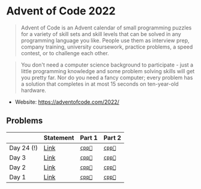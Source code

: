 # Advent of Code 2022

> Advent of Code is an Advent calendar of small programming puzzles for a variety of skill sets and skill levels that can be solved in any programming language you like. People use them as interview prep, company training, university coursework, practice problems, a speed contest, or to challenge each other.

> You don't need a computer science background to participate - just a little programming knowledge and some problem solving skills will get you pretty far. Nor do you need a fancy computer; every problem has a solution that completes in at most 15 seconds on ten-year-old hardware.

* Website: https://adventofcode.com/2022/

## Problems

<table>
<thead>
<th></th>
<th>Statement</th>
<th>Part 1</th>
<th>Part 2</th>
</thead>
<tbody>
<tr>
<td>Day 24 (!)</td>
<td><a href="https://adventofcode.com/2022/day/24">Link</a></td>
<td>
<a href="../../problems/aoc2022day24/src/main/solution1.cpp"><code>cpp🐀</code></a>
</td>
<td>
<a href="../../problems/aoc2022day24/src/main/solution1.cpp"><code>cpp🐀</code></a>
</td>
</tr>
<tr>
<td>Day 3</td>
<td><a href="https://adventofcode.com/2022/day/3">Link</a></td>
<td>
<a href="../../problems/aoc2022day3/src/main/solution1.cpp"><code>cpp🐀</code></a>
</td>
<td>
<a href="../../problems/aoc2022day3/src/main/solution2.cpp"><code>cpp🐀</code></a>
</td>
</tr>
<tr>
<td>Day 2</td>
<td><a href="https://adventofcode.com/2022/day/2">Link</a></td>
<td>
<a href="../../problems/aoc2022day2/src/main/solution1.cpp"><code>cpp🐀</code></a>
</td>
<td>
<a href="../../problems/aoc2022day2/src/main/solution1.cpp"><code>cpp🐀</code></a>
</td>
</tr>
<tr>
<td>Day 1</td>
<td><a href="https://adventofcode.com/2022/day/1">Link</a></td>
<td>
<a href="../../problems/aoc2022day1/src/main/solution1.cpp"><code>cpp🐀</code></a>
</td>
<td>
<a href="../../problems/aoc2022day1/src/main/solution2.cpp"><code>cpp🐀</code></a>
</td>
</tr>
</tbody>
</table>